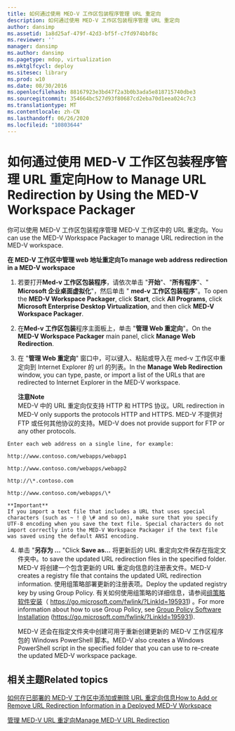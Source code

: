 ```yaml
---
title: 如何通过使用 MED-V 工作区包装程序管理 URL 重定向
description: 如何通过使用 MED-V 工作区包装程序管理 URL 重定向
author: dansimp
ms.assetid: 1a8d25af-479f-42d3-bf5f-c7fd974bbf8c
ms.reviewer: ''
manager: dansimp
ms.author: dansimp
ms.pagetype: mdop, virtualization
ms.mktglfcycl: deploy
ms.sitesec: library
ms.prod: w10
ms.date: 08/30/2016
ms.openlocfilehash: 88167923e3bd47f2a3b0b3ada5e818715740dbe3
ms.sourcegitcommit: 354664bc527d93f80687cd2eba70d1eea024c7c3
ms.translationtype: MT
ms.contentlocale: zh-CN
ms.lasthandoff: 06/26/2020
ms.locfileid: "10803644"
---
```

# <span data-ttu-id="99b08-103">如何通过使用 MED-V 工作区包装程序管理 URL 重定向</span><span class="sxs-lookup"><span data-stu-id="99b08-103">How to Manage URL Redirection by Using the MED-V Workspace Packager</span></span>


<span data-ttu-id="99b08-104">你可以使用 MED-V 工作区包装程序管理 MED-V 工作区中的 URL 重定向。</span><span class="sxs-lookup"><span data-stu-id="99b08-104">You can use the MED-V Workspace Packager to manage URL redirection in the MED-V workspace.</span></span>

**<span data-ttu-id="99b08-105">在 MED-V 工作区中管理 web 地址重定向</span><span class="sxs-lookup"><span data-stu-id="99b08-105">To manage web address redirection in a MED-V workspace</span></span>**

1.  <span data-ttu-id="99b08-106">若要打开**Med-v 工作区包装程序**，请依次单击 "**开始**"、"**所有程序**"、" **Microsoft 企业桌面虚拟化**"，然后单击 " **med-v 工作区包装程序**"。</span><span class="sxs-lookup"><span data-stu-id="99b08-106">To open the **MED-V Workspace Packager**, click **Start**, click **All Programs**, click **Microsoft Enterprise Desktop Virtualization**, and then click **MED-V Workspace Packager**.</span></span>

2.  <span data-ttu-id="99b08-107">在**Med-v 工作区包装**程序主面板上，单击 "**管理 Web 重定向**"。</span><span class="sxs-lookup"><span data-stu-id="99b08-107">On the **MED-V Workspace Packager** main panel, click **Manage Web Redirection**.</span></span>

3.  <span data-ttu-id="99b08-108">在 "**管理 Web 重定向**" 窗口中，可以键入、粘贴或导入在 med-v 工作区中重定向到 Internet Explorer 的 url 的列表。</span><span class="sxs-lookup"><span data-stu-id="99b08-108">In the **Manage Web Redirection** window, you can type, paste, or import a list of the URLs that are redirected to Internet Explorer in the MED-V workspace.</span></span>

    **<span data-ttu-id="99b08-109">注意</span><span class="sxs-lookup"><span data-stu-id="99b08-109">Note</span></span>**  
    <span data-ttu-id="99b08-110">MED-V 中的 URL 重定向仅支持 HTTP 和 HTTPS 协议。</span><span class="sxs-lookup"><span data-stu-id="99b08-110">URL redirection in MED-V only supports the protocols HTTP and HTTPS.</span></span> <span data-ttu-id="99b08-111">MED-V 不提供对 FTP 或任何其他协议的支持。</span><span class="sxs-lookup"><span data-stu-id="99b08-111">MED-V does not provide support for FTP or any other protocols.</span></span>



~~~
Enter each web address on a single line, for example:

http://www.contoso.com/webapps/webapp1

http://www.contoso.com/webapps/webapp2

http://\*.contoso.com

http://www.contoso.com/webapps/\*

**Important**  
If you import a text file that includes a URL that uses special characters (such as ~ ! @ \# and so on), make sure that you specify UTF-8 encoding when you save the text file. Special characters do not import correctly into the MED-V Workspace Packager if the text file was saved using the default ANSI encoding.
~~~



4. <span data-ttu-id="99b08-112">单击 "**另存为 ...** "</span><span class="sxs-lookup"><span data-stu-id="99b08-112">Click **Save as…**</span></span> <span data-ttu-id="99b08-113">将更新后的 URL 重定向文件保存在指定文件夹中。</span><span class="sxs-lookup"><span data-stu-id="99b08-113">to save the updated URL redirection files in the specified folder.</span></span> <span data-ttu-id="99b08-114">MED-V 将创建一个包含更新的 URL 重定向信息的注册表文件。</span><span class="sxs-lookup"><span data-stu-id="99b08-114">MED-V creates a registry file that contains the updated URL redirection information.</span></span> <span data-ttu-id="99b08-115">使用组策略部署更新的注册表项。</span><span class="sxs-lookup"><span data-stu-id="99b08-115">Deploy the updated registry key by using Group Policy.</span></span> <span data-ttu-id="99b08-116">有关如何使用组策略的详细信息，请参阅[组策略软件安装](https://go.microsoft.com/fwlink/?LinkId=195931)（ https://go.microsoft.com/fwlink/?LinkId=195931) 。</span><span class="sxs-lookup"><span data-stu-id="99b08-116">For more information about how to use Group Policy, see [Group Policy Software Installation](https://go.microsoft.com/fwlink/?LinkId=195931) (https://go.microsoft.com/fwlink/?LinkId=195931).</span></span>

   <span data-ttu-id="99b08-117">MED-V 还会在指定文件夹中创建可用于重新创建更新的 MED-V 工作区程序包的 Windows PowerShell 脚本。</span><span class="sxs-lookup"><span data-stu-id="99b08-117">MED-V also creates a Windows PowerShell script in the specified folder that you can use to re-create the updated MED-V workspace package.</span></span>

## <span data-ttu-id="99b08-118">相关主题</span><span class="sxs-lookup"><span data-stu-id="99b08-118">Related topics</span></span>


[<span data-ttu-id="99b08-119">如何在已部署的 MED-V 工作区中添加或删除 URL 重定向信息</span><span class="sxs-lookup"><span data-stu-id="99b08-119">How to Add or Remove URL Redirection Information in a Deployed MED-V Workspace</span></span>](how-to-add-or-remove-url-redirection-information-in-a-deployed-med-v-workspace.md)

[<span data-ttu-id="99b08-120">管理 MED-V URL 重定向</span><span class="sxs-lookup"><span data-stu-id="99b08-120">Manage MED-V URL Redirection</span></span>](manage-med-v-url-redirection.md)









